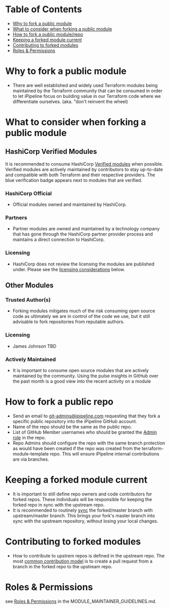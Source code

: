 # Table of Contents
* [Why to fork a public module](#why-to-fork-a-public-module)
* [What to consider when forking a public module](#what-to-consider-when-forking-a-public-module)
* [How to fork a public module/repo](#how-to-fork-a-public-repo)
* [Keeping a forked module current](#keeping-a-forked-module-current)
* [Contributing to forked modules](#contributing-to-forked-modules)
* [Roles & Permissions](#roles--permissions)

# Why to fork a public module
* There are well established and widely used Terraform modules being maintained by the Terraform community that can be consumed in order to let iPipeline focus on building value in our Terraform code where we differentiate ourselves. (aka. "don't reinvent the wheel)


# What to consider when forking a public module
## HashiCorp Verified Modules
It is recommended to consume HashiCorp [Verified modules](https://www.terraform.io/docs/registry/modules/verified.html) when possible. Verified modules are actively maintained by contributors to stay up-to-date and compatible with both Terraform and their respective providers.  The blue verification badge appears next to modules that are verified.
### HashiCorp Official
* Official modules owned and maintained by HashiCorp.
### Partners
* Partner modules are owned and maintained by a technology company that has gone through the HashiCorp partner provider process and maintains a direct connection to HashiCorp.
### Licensing
* HashiCorp does not review the licensing the modules are published under. Please see the [licensing considerations](#licensing) below.

## Other Modules
### Trusted Author(s)
* Forking modules mitigates much of the risk consuming open source code as ultimately we are in control of the code we use, but it still advisable to fork repositories from reputable authors.
### Licensing
* James Johnson TBD
### Actively Maintained
* It is important to consume open source modules that are actively maintained by the community. Using the pulse insights in GitHub over the past month is a good view into the recent activity on a module


# How to fork a public repo
* Send an email to git-admins@ipipeline.com requesting that they fork a specific public repository into the iPipeline GitHub account.
* Name of the repo should be the same as the public repo.
* List of GitHub Member usernames who should be granted the [Admin role](https://help.github.com/en/github/setting-up-and-managing-organizations-and-teams/repository-permission-levels-for-an-organization) in the repo.
* Repo Admins should configure the repo with the same branch protection as would have been created if the repo was created from the terraform-module-template repo. This will ensure iPipeline internal contributions are via branches.


# Keeping a forked module current
* It is important to still define repo owners and code contributors for forked repos. These individuals will be responsible for keeping the forked repo in sync with the upstream repo.
* It is recommended to routinely [sync](https://help.github.com/en/github/collaborating-with-issues-and-pull-requests/syncing-a-fork) the forked/master branch with upstream/master branch. This brings your fork's master branch into sync with the upstream repository, without losing your local changes.


# Contributing to forked modules 
* How to contribute to upstrem repos is defined in the upstream repo. The most [common contribution model](https://help.github.com/en/github/collaborating-with-issues-and-pull-requests/allowing-changes-to-a-pull-request-branch-created-from-a-fork) is to create a pull request from a branch in the forked repo to the upstream repo.


# Roles & Permissions
see [Roles & Permissions](/MODULE_MAINTAINER_GUIDELINES.md#roles--permissions) in the MODULE_MAINTAINER_GUIDELINES.md.
